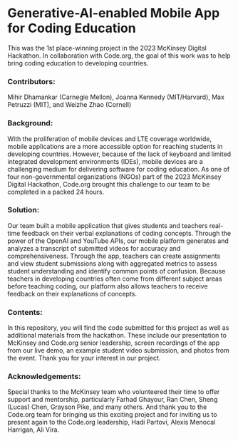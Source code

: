 # Generative-AI-enabled Mobile App for Coding Education

This was the 1st place-winning project in the 2023 McKinsey Digital Hackathon. In collaboration with Code.org, the goal of this work was to help bring coding education to developing countries.

### Contributors:   
Mihir Dhamankar (Carnegie Mellon), Joanna Kennedy (MIT/Harvard), Max Petruzzi (MIT), and Weizhe Zhao (Cornell)

### Background:  
With the proliferation of mobile devices and LTE coverage worldwide, mobile applications are a more accessible option for reaching students in developing countries. However, because of the lack of keyboard and limited integrated development environments (IDEs), mobile devices are a challenging medium for delivering software for coding education. As one of four non-governmental organizations (NGOs) part of the 2023 McKinsey Digital Hackathon, Code.org brought this challenge to our team to be completed in a packed 24 hours.

### Solution:  

Our team built a mobile application that gives students and teachers real-time feedback on their verbal explanations of coding concepts. Through the power of the OpenAI and YouTube APIs, our mobile platform generates and analyzes a transcript of submitted videos for accuracy and comprehensiveness. Through the app, teachers can create assignments and view student submissions along with aggregated metrics to assess student understanding and identify common points of confusion. Because teachers in developing countries often come from different subject areas before teaching coding, our platform also allows teachers to receive feedback on their explanations of concepts.

### Contents:  
In this repository, you will find the code submitted for this project as well as additional materials from the hackathon. These include our presentation to McKinsey and Code.org senior leadership, screen recordings of the app from our live demo, an example student video submission, and photos from the event. Thank you for your interest in our project.

### Acknowledgements:  

Special thanks to the McKinsey team who volunteered their time to offer support and mentorship, particularly Farhad Ghayour, Ran Chen, Sheng (Lucas) Chen, Grayson Pike, and many others. And thank you to the Code.org team for bringing us this exciting project and for inviting us to present again to the Code.org leadership, Hadi Partovi, Alexis Menocal Harrigan, Ali Vira.
